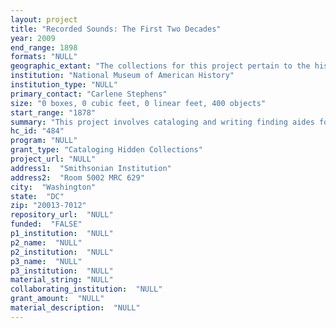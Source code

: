 ```yaml
--- 
layout: project 
title: "Recorded Sounds: The First Two Decades"
year: 2009
end_range: 1898
formats: "NULL"
geographic_extant: "The collections for this project pertain to the history of sound recording in the United States, with a special focus on events in Washington, D.C."
institution: "National Museum of American History"
institution_type: "NULL"
primary_contact: "Carlene Stephens"
size: "0 boxes, 0 cubic feet, 0 linear feet, 400 objects"
start_range: "1878"
summary: "This project involves cataloging and writing finding aides for nearly 400 of the earliest audio recordings ever made. These experimental recordings date from the first decades of sound recording and reproduction. Beginning in 1877 with the invention of the phonograph, Thomas Edison, Alexander Graham Bell and Emile Berliner vied for patents and dominance of the commercial market for records and machines to play them on. Each inventor offered objects and supporting documents to the Smithsonian Institution, where they became part of the permanent collections. These early recordings are largely unknown, even within the Smithsonian. They have not been played since acquired, and sound has never been recovered from any of them. Beyond vague notes on ancient catalog cards, the content of most of the recordings is a mystery. No on-line finding aid exists. The recordings are now part of the collections of the Smithsonian's National Museum of American History, where they are classified as artifacts rather than as special collections as defined by libraries and archives. In collaboration with Library of Congress and Lawrence Berkeley National Laboratory, we propose to use a noninvasive optical technique developed by those two institutions to scan and recover sounds from the Smithsonian's unique recordings as a necessary first step for cataloging."
hc_id: "484"
program: "NULL"
grant_type: "Cataloging Hidden Collections"
project_url: "NULL"
address1:  "Smithsonian Institution"
address2:  "Room 5002 MRC 629"
city:  "Washington"
state:  "DC"
zip: "20013-7012"
repository_url:  "NULL"
funded:  "FALSE"
p1_institution:  "NULL"
p2_name:  "NULL"
p2_institution:  "NULL"
p3_name:  "NULL"
p3_institution:  "NULL"
material_string: "NULL"
collaborating_institution:  "NULL"
grant_amount:  "NULL"
material_description:  "NULL"
---
```

